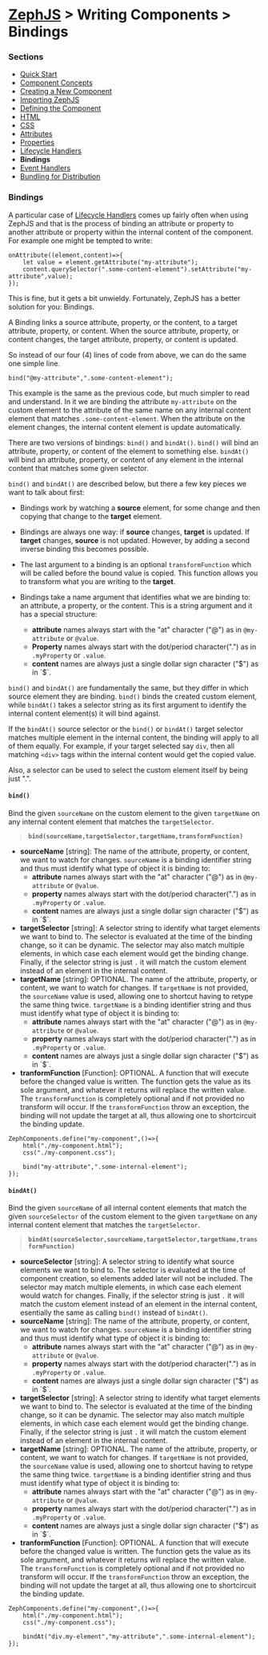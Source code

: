 # [ZephJS](../README.md) > Writing Components > Bindings

### Sections

- [Quick Start](./ComponentQuickStart.md)
- [Component Concepts](./ComponentConcepts.md)
- [Creating a New Component](./docs/ComponentCreation.md)
- [Importing ZephJS](./ComponentImporting.md)
- [Defining the Component](./ComponentDefinition.md)
- [HTML](./ComponentMarkup.md)
- [CSS](./ComponentStyling.md)
- [Attributes](./ComponentAttributes.md)
- [Properties](./ComponentProperties.md)
- [Lifecycle Handlers](./ComponentLifecycleHandlers.md)
- **Bindings**
- [Event Handlers](./ComponentEvents.md)
- [Bundling for Distribution](./docs/ComponentBundling.md)

### Bindings

A particular case of [Lifecycle Handlers](./ComponentLifecycleHandlers.md) comes up fairly often when using ZephJS and that is the process of binding an attribute or property to another attribute or property within the internal content of the component.  For example one might be tempted to write:

```
onAttribute((element,content)=>{
	let value = element.getAttribute("my-attribute");
	content.querySelector(".some-content-element").setAttribute("my-attribute",value);
});
```

This is fine, but it gets a bit unwieldy.  Fortunately, ZephJS has a better solution for you: Bindings.

A Binding links a source attribute, property, or the content, to a target attribute, property, or content.  When the source attribute, property, or content changes, the target attribute, property, or content is updated.

So instead of our four (4) lines of code from above, we can do the same one simple line.

```
bind("@my-attribute",".some-content-element");
```

This example is the same as the previous code, but much simpler to read and understand.  In it we are binding the attribute `my-attribute` on the custom element to the attribute of the same name on any internal content element that matches `.some-content-element`. When the attribute on the element changes, the internal content element is update automatically.

There are two versions of bindings: `bind()` and `bindAt()`.  `bind()` will bind an attribute, property, or content of the element to something else. `bindAt()` will bind an attribute, property, or content of any element in the internal content that matches some given selector.

`bind()` and `bindAt()` are described below, but there a few key pieces we want to talk about first:

 - Bindings work by watching a **source** element, for some change and then copying that change to the **target** element.

 - Bindings are always one way: if **source** changes, **target** is updated.  If **target** changes, **source** is not updated. However, by adding a second inverse binding this becomes possible.

 - The last argument to a binding is an optional `transformFunction` which will be called before the bound value is copied. This function allows you to transform what you are writing to the **target**.

 - Bindings take a name argument that identifies what we are binding to: an attribute, a property, or the content.  This is a string argument and it has a special structure:
	 - **attribute** names always start with the "at" character ("@") as in `@my-attribute` or `@value`.
	 - **Property** names always start with the dot/period character(".") as in `.myProperty` or `.value`.
	 - **content** names are always just a single dollar sign character ("$") as in `$`.

`bind()` and `bindAt()` are fundamentally the same, but they differ in which source element they are binding.  `bind()` binds the created custom element, while `bindAt()` takes a selector string as its first argument to identify the internal content element(s) it will bind against.

If the `bindAt()` source selector or the `bind()` or `bindAt()` target selector matches multiple element in the internal content, the binding will apply to all of them equally.  For example, if your target selected say `div`, then all matching `<div>` tags within the internal content would get the copied value.

Also, a selector can be used to select the custom element itself by being just ".".

#### `bind()`

Bind the given `sourceName` on the custom element to the given `targetName` on any internal content element that matches the `targetSelector`.

> **`bind(sourceName,targetSelector,targetName,transformFunction)`**
 - **sourceName** [string]: The name of the attribute, property, or content, we want to watch for changes.  `sourceName` is a binding identifier string and thus must identify what type of object it is binding to:
	 - **attribute** names always start with the "at" character ("@") as in `@my-attribute` or `@value`.
	 - **property** names always start with the dot/period character(".") as in `.myProperty` or `.value`.
	 - **content** names are always just a single dollar sign character ("$") as in `$`.
 - **targetSelector** [string]: A selector string to identify what target elements we want to bind to. The selector is evaluated at the time of the binding change, so it can be dynamic. The selector may also match multiple elements, in which case each element would get the binding change.  Finally, if the selector string is just `.` it will match the custom element instead of an element in the internal content.
 - **targetName** [string]: OPTIONAL. The name of the attribute, property, or content, we want to watch for changes.  If `targetName` is not provided, the `sourceName` value is used, allowing one to shortcut having to retype the same thing twice.  `targetName` is a binding identifier string and thus must identify what type of object it is binding to:
	 - **attribute** names always start with the "at" character ("@") as in `@my-attribute` or `@value`.
	 - **property** names always start with the dot/period character(".") as in `.myProperty` or `.value`.
	 - **content** names are always just a single dollar sign character ("$") as in `$`.
 - **tranformFunction** [Function]: OPTIONAL. A function that will execute before the changed value is written. The function gets the value as its sole argument, and whatever it returns will replace the written value.  The `transformFunction` is completely optional and if not provided no transform will occur.  If the `transformFunction` throw an exception, the binding will not update the target at all, thus allowing one to shortcircuit the binding update.

```
ZephComponents.define("my-component",()=>{
	html("./my-component.html");
	css("./my-component.css");

	bind("my-attribute",".some-internal-element");
});
```

#### `bindAt()`

Bind the given `sourceName` of all internal content elements that match the given `sourceSelector` of the custom element to the given `targetName` on any internal content element that matches the `targetSelector`.

> **`bindAt(sourceSelector,sourceName,targetSelector,targetName,transformFunction)`**
 - **sourceSelector** [string]: A selector string to identify what source elements we want to bind to. The selector is evaluated at the time of component creation, so elements added later will not be included. The selector may match multiple elements, in which case each element would watch for changes.  Finally, if the selector string is just `.` it will match the custom element instead of an element in the internal content, esentially the same as calling `bind()` instead of `bindAt()`.
 - **sourceName** [string]: The name of the attribute, property, or content, we want to watch for changes.  `sourceName` is a binding identifier string and thus must identify what type of object it is binding to:
	 - **attribute** names always start with the "at" character ("@") as in `@my-attribute` or `@value`.
	 - **property** names always start with the dot/period character(".") as in `.myProperty` or `.value`.
	 - **content** names are always just a single dollar sign character ("$") as in `$`.
 - **targetSelector** [string]: A selector string to identify what target elements we want to bind to. The selector is evaluated at the time of the binding change, so it can be dynamic. The selector may also match multiple elements, in which case each element would get the binding change.  Finally, if the selector string is just `.` it will match the custom element instead of an element in the internal content.
 - **targetName** [string]: OPTIONAL. The name of the attribute, property, or content, we want to watch for changes.  If `targetName` is not provided, the `sourceName` value is used, allowing one to shortcut having to retype the same thing twice.  `targetName` is a binding identifier string and thus must identify what type of object it is binding to:
	 - **attribute** names always start with the "at" character ("@") as in `@my-attribute` or `@value`.
	 - **property** names always start with the dot/period character(".") as in `.myProperty` or `.value`.
	 - **content** names are always just a single dollar sign character ("$") as in `$`.
 - **tranformFunction** [Function]: OPTIONAL. A function that will execute before the changed value is written. The function gets the value as its sole argument, and whatever it returns will replace the written value.  The `transformFunction` is completely optional and if not provided no transform will occur.  If the `transformFunction` throw an exception, the binding will not update the target at all, thus allowing one to shortcircuit the binding update.

```
ZephComponents.define("my-component",()=>{
	html("./my-component.html");
	css("./my-component.css");

	bindAt("div.my-element","my-attribute",".some-internal-element");
});
```
